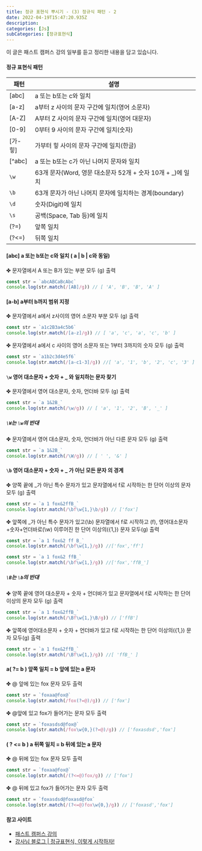 ```yaml
---
title: 정규 표현식 뿌시기 - (3) 정규식 패턴 - 2
date: 2022-04-19T15:47:20.935Z
description:
categories: [Js]
subCategories: [정규표현식]
---
```


이 글은 패스트 캠퍼스 강의 일부를 듣고 정리한 내용을 담고 있습니다.

#### 정규 표현식 패턴

| 패턴    | 설명                                                        |
| ------- | ----------------------------------------------------------- |
| [abc]   | a 또는 b또는 c와 일치                                       |
| [a-z]   | a부터 z 사이의 문자 구간에 일치(영어 소문자)                |
| [A-Z]   | A부터 Z 사이의 문자 구간에 일치(영어 대문자)                |
| [0-9]   | 0부터 9 사이의 문자 구간에 일치(숫자)                       |
| [가-힣] | 가부터 힣 사이의 문자 구간에 일치(한글)                     |
| [^abc]  | a 또는 b또는 c가 아닌 나머지 문자와 일치                    |
| `\w`    | 63개 문자(Word, 영문 대소문자 52개 + 숫자 10개 + \_)에 일치 |
| `\b`    | 63개 문자가 아닌 나머지 문자에 일치하는 경계(boundary)      |
| `\d`    | 숫자(Digit)에 일치                                          |
| `\s`    | 공백(Space, Tab 등)에 일치                                  |
| (?=)    | 앞쪽 일치                                                   |
| (?<=)   | 뒤쪽 일치                                                   |

#### [abc] a 또는 b또는 c와 일치 ( a | b | c와 동일)

<div class="tab bottom10">✤ 문자열에서 A 또는 B가 있는 부분 모두 (g) 출력</div>

```jsx
const str = `abcABCaBcAbc`
console.log(str.match(/[AB]/g)) // [ 'A', 'B', 'B', 'A' ]
```

#### [a-b] a부터 b까지 범위 지정

<div class="tab bottom10">✤ 문자열에서 a에서 z사이의 영어 소문자 부분 모두 (g) 출력</div>

```jsx
const str = `a1c2B3a4c5b6`
console.log(str.match(/[a-z]/g)) // [ 'a', 'c', 'a', 'c', 'b' ]
```

<div class="tab bottom10">✤ 문자열에서 a에서 c 사이의 영어 소문자 또는 1부터 3까지의 숫자 모두 (g) 출력</div>

```jsx
const str = `a1b2c3d4e5f6`
console.log(str.match(/[a-c1-3]/g)) //[ 'a', '1', 'b', '2', 'c', '3' ]
```

#### `\w` 영어 대소문자 + 숫자 + \_ 와 일치하는 문자 찾기

<div class="tab bottom10">✤ 문자열에서 영어 대소문자, 숫자, 언더바 모두 (g) 출력</div>

```jsx
const str = `a 1&2B_`
console.log(str.match(/\w/g)) // [ 'a', '1', '2', 'B', '_' ]
```

##### `\W`는 `\w`의 반대

<div class="tab bottom10">✤ 문자열에서 영어 대소문자, 숫자, 언더바가 아닌 다른 문자 모두 (g) 출력</div>

```jsx
const str = `a 1&2B_`
console.log(str.match(/\W/g)) // [ ' ', '&' ]
```

#### `\b` 영어 대소문자 + 숫자 + \_ 가 아닌 모든 문자 의 경계

<div class="tab bottom10">✤ 양쪽 끝에 _가 아닌 특수 문자가 있고 문자열에서 f로 시작하는 한 단어 이상의 문자 모두 (g) 출력</div>

```jsx
const str = `a 1 fox&2ffB_`
console.log(str.match(/\bf\w{1,}\b/g)) // ['fox']
```

<div class="tab bottom10">✤ 앞쪽에 _가 아닌 특수 문자가 있고(\b) 문자열에서 f로 시작하고 (f), 영어대소문자+숫자+언더바로(\w) 이루어진 한 단어 이상의({1,}) 문자 모두(g) 출력</div>

```jsx
const str = `a 1 fox&2 ff B_`
console.log(str.match(/\bf\w{1,}/g)) //['fox','ff']
```

```jsx
const str = `a 1 fox&2 ffB_`
console.log(str.match(/\bf\w{1,}/g)) //['fox','ffB_']
```

##### `\B`는 `\b`의 반대

<div class="tab bottom10">✤ 양쪽 끝에 영어 대소문자 + 숫자 + 언더바가 있고 문자열에서 f로 시작하는 한 단어 이상의 문자 모두 (g) 출력</div>

```jsx
const str = `a 1 fox&2ffB_`
console.log(str.match(/\Bf\w{1,}\B/g)) // ['ffB']
```

<div class="tab bottom10">✤ 앞쪽에 영어대소문자 + 숫자 + 언더바가 있고 f로 시작하는 한 단어 이상의({1,}) 문자 모두(g) 출력</div>

```jsx
const str = `a 1 fox&2ffB_`
console.log(str.match(/\Bf\w{1,}/g)) //[ 'ffB_' ]
```

#### a( ?= b ) 앞쪽 일치 = b 앞에 있는 a 문자

<div class="tab bottom10">✤ @ 앞에 있는 fox 문자 모두 출력</div>

```jsx
const str = `foxaa@fox@`
console.log(str.match(/fox(?=@)/g)) // ['fox']
```

<div class="tab bottom10">✤ @앞에 있고 fox가 들어가는 문자 모두 출력</div>

```jsx
const str = `foxasdsd@fox@`
console.log(str.match(/fox\w{0,}(?=@)/g)) // ['foxasdsd','fox']
```

#### ( ? <= b ) a 뒤쪽 일치 = b 뒤에 있는 a 문자

<div class="tab bottom10">✤ @ 뒤에 있는 fox 문자 모두 출력</div>

```jsx
const str = `foxaa@fox@`
console.log(str.match(/(?<=@)fox/g)) // ['fox']
```

<div class="tab bottom10">✤ @ 뒤에 있고 fox가 들어가는 문자 모두 출력</div>

```jsx
const str = `foxasdsd@foxasd@fox`
console.log(str.match(/(?<=@)fox\w{0,}/g)) // ['foxasd','fox']
```

#### 참고 사이트

- <a href="https://fastcampus.co.kr/dev_online_frontend" target="_blank">패스트 캠퍼스 강의</a>
- <a href="https://heropy.blog/2018/10/28/regexp/" target="_blank">강사님 블로그 | 정규표현식, 이렇게 시작하자!</a>
